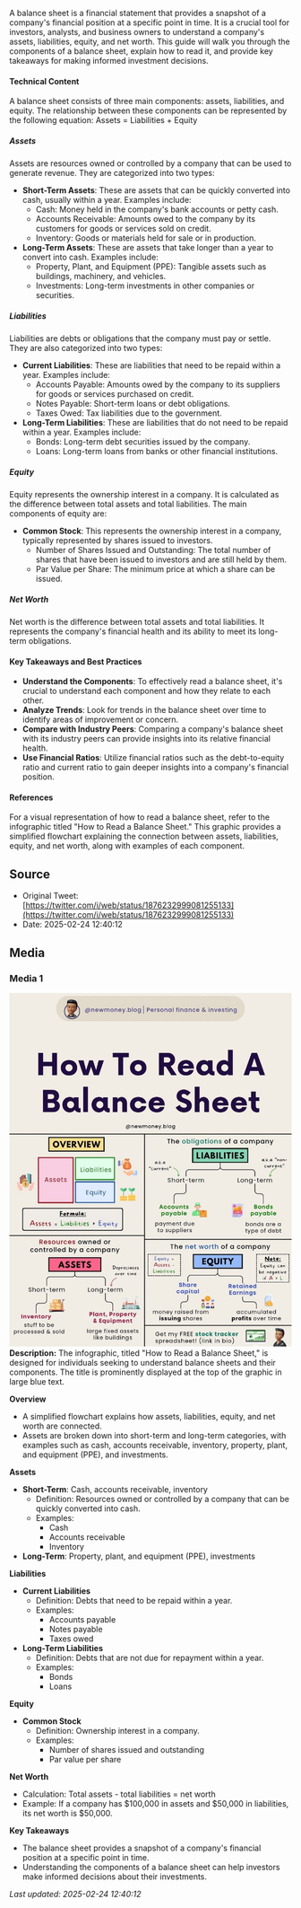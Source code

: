 A balance sheet is a financial statement that provides a snapshot of a company's financial position at a specific point in time. It is a crucial tool for investors, analysts, and business owners to understand a company's assets, liabilities, equity, and net worth. This guide will walk you through the components of a balance sheet, explain how to read it, and provide key takeaways for making informed investment decisions.

#### Technical Content
A balance sheet consists of three main components: assets, liabilities, and equity. The relationship between these components can be represented by the following equation:
Assets = Liabilities + Equity

##### Assets
Assets are resources owned or controlled by a company that can be used to generate revenue. They are categorized into two types:

*   **Short-Term Assets**: These are assets that can be quickly converted into cash, usually within a year. Examples include:
    *   Cash: Money held in the company's bank accounts or petty cash.
    *   Accounts Receivable: Amounts owed to the company by its customers for goods or services sold on credit.
    *   Inventory: Goods or materials held for sale or in production.
*   **Long-Term Assets**: These are assets that take longer than a year to convert into cash. Examples include:
    *   Property, Plant, and Equipment (PPE): Tangible assets such as buildings, machinery, and vehicles.
    *   Investments: Long-term investments in other companies or securities.

##### Liabilities
Liabilities are debts or obligations that the company must pay or settle. They are also categorized into two types:

*   **Current Liabilities**: These are liabilities that need to be repaid within a year. Examples include:
    *   Accounts Payable: Amounts owed by the company to its suppliers for goods or services purchased on credit.
    *   Notes Payable: Short-term loans or debt obligations.
    *   Taxes Owed: Tax liabilities due to the government.
*   **Long-Term Liabilities**: These are liabilities that do not need to be repaid within a year. Examples include:
    *   Bonds: Long-term debt securities issued by the company.
    *   Loans: Long-term loans from banks or other financial institutions.

##### Equity
Equity represents the ownership interest in a company. It is calculated as the difference between total assets and total liabilities. The main components of equity are:

*   **Common Stock**: This represents the ownership interest in a company, typically represented by shares issued to investors.
    *   Number of Shares Issued and Outstanding: The total number of shares that have been issued to investors and are still held by them.
    *   Par Value per Share: The minimum price at which a share can be issued.

##### Net Worth
Net worth is the difference between total assets and total liabilities. It represents the company's financial health and its ability to meet its long-term obligations.

#### Key Takeaways and Best Practices

*   **Understand the Components**: To effectively read a balance sheet, it's crucial to understand each component and how they relate to each other.
*   **Analyze Trends**: Look for trends in the balance sheet over time to identify areas of improvement or concern.
*   **Compare with Industry Peers**: Comparing a company's balance sheet with its industry peers can provide insights into its relative financial health.
*   **Use Financial Ratios**: Utilize financial ratios such as the debt-to-equity ratio and current ratio to gain deeper insights into a company's financial position.

#### References
For a visual representation of how to read a balance sheet, refer to the infographic titled "How to Read a Balance Sheet." This graphic provides a simplified flowchart explaining the connection between assets, liabilities, equity, and net worth, along with examples of each component.
## Source

- Original Tweet: [https://twitter.com/i/web/status/1876232999081255133](https://twitter.com/i/web/status/1876232999081255133)
- Date: 2025-02-24 12:40:12


## Media

### Media 1
![media_0](./image_1.jpg)
**Description:** The infographic, titled "How to Read a Balance Sheet," is designed for individuals seeking to understand balance sheets and their components. The title is prominently displayed at the top of the graphic in large blue text.

**Overview**

*   A simplified flowchart explains how assets, liabilities, equity, and net worth are connected.
*   Assets are broken down into short-term and long-term categories, with examples such as cash, accounts receivable, inventory, property, plant, and equipment (PPE), and investments.

**Assets**

*   **Short-Term**: Cash, accounts receivable, inventory
    *   Definition: Resources owned or controlled by a company that can be quickly converted into cash.
    *   Examples:
        *   Cash
        *   Accounts receivable
        *   Inventory
*   **Long-Term**: Property, plant, and equipment (PPE), investments

**Liabilities**

*   **Current Liabilities**
    *   Definition: Debts that need to be repaid within a year.
    *   Examples:
        *   Accounts payable
        *   Notes payable
        *   Taxes owed
*   **Long-Term Liabilities**
    *   Definition: Debts that are not due for repayment within a year.
    *   Examples:
        *   Bonds
        *   Loans

**Equity**

*   **Common Stock**
    *   Definition: Ownership interest in a company.
    *   Examples:
        *   Number of shares issued and outstanding
        *   Par value per share

**Net Worth**

*   Calculation: Total assets - total liabilities = net worth
*   Example: If a company has $100,000 in assets and $50,000 in liabilities, its net worth is $50,000.

**Key Takeaways**

*   The balance sheet provides a snapshot of a company's financial position at a specific point in time.
*   Understanding the components of a balance sheet can help investors make informed decisions about their investments.

*Last updated: 2025-02-24 12:40:12*